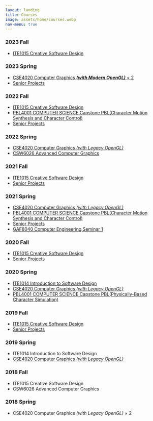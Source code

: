 ```yaml
---
layout: landing
title: Courses
image: assets/home/courses.webp
nav-menu: true
---
```


<section id="one">
<div class="inner">

<h3>2023 Fall</h3>
<ul>
<li><a href="courses/2023-fall-csd.html">ITE1015 Creative Software Design</a></li>
</ul>

<h3>2023 Spring</h3>
<ul>
<li><a href="courses/2023-spring-cg.html">CSE4020 Computer Graphics <i><b>(with Modern OpenGL)</b></i> × 2</a></li>
<li><a href="courses/2023-spring-senior.html">Senior Projects</a></li>
</ul>

<h3>2022 Fall</h3>
<ul>
<li><a href="courses/2022-fall-csd.html">ITE1015 Creative Software Design</a></li>
<li><a href="courses/2022-fall-pbl.html">PBL4001 COMPUTER SCIENCE Capstone PBL(Character Motion Synthesis and Character Control)</a></li>
<li><a href="courses/2022-fall-senior.html">Senior Projects</a></li>
</ul>

<h3>2022 Spring</h3>
<ul>
<li><a href="courses/2022-spring-cg.html">CSE4020 Computer Graphics <i>(with Legacy OpenGL)</i></a></li>
<li><a href="courses/2022-spring-acg.html">CSW6026 Advanced Computer Graphics</a></li>
</ul>

<h3>2021 Fall</h3>
<ul>
<li><a href="courses/2021-fall-csd.html">ITE1015 Creative Software Design</a></li>
<li><a href="courses/2021-fall-senior.html">Senior Projects</a></li>
</ul>

<h3>2021 Spring</h3>
<ul>
<li><a href="courses/2021-spring-cg.html">CSE4020 Computer Graphics <i>(with Legacy OpenGL)</i></a></li>
<li><a href="courses/2021-spring-pbl.html">PBL4001 COMPUTER SCIENCE Capstone PBL(Character Motion Synthesis and Character Control)</a></li>
<li><a href="courses/2021-spring-senior.html">Senior Projects</a></li>
<li><a href="courses/2021-spring-ces.html">GAF8040 Computer Engineering Seminar 1</a></li>
</ul>

<h3>2020 Fall</h3>
<ul>
<!--<li><a href="courses/2019-fall-csd.html">ITE1015 Creative Software Design</a></li>-->
<li><a href="courses/2020-fall-csd.html">ITE1015 Creative Software Design</a></li>
<li><a href="courses/2020-fall-senior.html">Senior Projects</a></li>
</ul>

<h3>2020 Spring</h3>
<ul>
<li><a href="courses/2020-spring-isd.html">ITE1014 Introduction to Software Design</a></li>
<li><a href="courses/2020-spring-cg.html">CSE4020 Computer Graphics <i>(with Legacy OpenGL)</i></a></li>
<li><a href="courses/2020-spring-pbl.html">PBL4001 COMPUTER SCIENCE Capstone PBL(Physically-Based Character Simulation)</a></li>
</ul>

<h3>2019 Fall</h3>
<ul>
<li><a href="courses/2019-fall-csd.html">ITE1015 Creative Software Design</a></li>
<li><a href="courses/2019-fall-senior.html">Senior Projects</a></li>
</ul>

<h3>2019 Spring</h3>
<ul>
<li>ITE1014 Introduction to Software Design</li>
<li><a href="courses/2019-spring-cg.html">CSE4020 Computer Graphics <i>(with Legacy OpenGL)</i></a></li>
</ul>

<h3>2018 Fall</h3>
<ul>
<li>ITE1015 Creative Software Design</li>
<li>CSW6026 Advanced Computer Graphics</li>
</ul>

<h3>2018 Spring</h3>
<ul>
<li>CSE4020 Computer Graphics <i>(with Legacy OpenGL)</i> × 2</li>
</ul>

</div>
</section>

